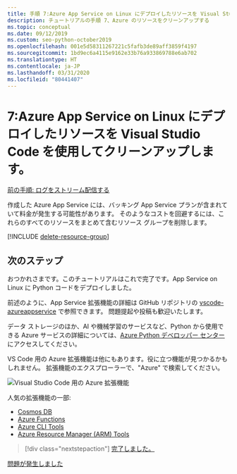 ```yaml
---
title: 手順 7:Azure App Service on Linux にデプロイしたリソースを Visual Studio Code を使用してクリーンアップします。
description: チュートリアルの手順 7、Azure のリソースをクリーンアップする
ms.topic: conceptual
ms.date: 09/12/2019
ms.custom: seo-python-october2019
ms.openlocfilehash: 001e5d58311267221c5fafb3de89aff3859f4197
ms.sourcegitcommit: 1bd9ec6a4115e9162e33b76a933869788e6ab702
ms.translationtype: HT
ms.contentlocale: ja-JP
ms.lasthandoff: 03/31/2020
ms.locfileid: "80441407"
---
```

# <a name="7-clean-up-resources-after-deploying-to-azure-app-service-on-linux-from-visual-studio-code"></a>7:Azure App Service on Linux にデプロイしたリソースを Visual Studio Code を使用してクリーンアップします。

[前の手順: ログをストリーム配信する](tutorial-deploy-app-service-on-linux-06.md)

作成した Azure App Service には、バッキング App Service プランが含まれていて料金が発生する可能性があります。 そのようなコストを回避するには、これらのすべてのリソースをまとめて含むリソース グループを削除します。

[!INCLUDE [delete-resource-group](includes/delete-resource-group.md)]

## <a name="next-steps"></a>次のステップ

おつかれさまです。このチュートリアルはこれで完了です。App Service on Linux に Python コードをデプロイしました。

前述のように、App Service 拡張機能の詳細は GitHub リポジトリの [vscode-azureappservice](https://github.com/Microsoft/vscode-azureappservice) で参照できます。 問題提起や投稿も歓迎いたします。

データ ストレージのほか、AI や機械学習のサービスなど、Python から使用できる Azure サービスの詳細については、[Azure Python デベロッパー センター](https://docs.microsoft.com/python/azure/?view=azure-python)にアクセスしてください。

VS Code 用の Azure 拡張機能は他にもあります。役に立つ機能が見つかるかもしれません。 拡張機能のエクスプローラーで、"Azure" で検索してください。

![Visual Studio Code 用の Azure 拡張機能](media/deploy-containers/azure-extensions-for-visual-studio-code.png)

人気の拡張機能の一部:

- [Cosmos DB](https://marketplace.visualstudio.com/items?itemName=ms-azuretools.vscode-cosmosdb)
- [Azure Functions](https://marketplace.visualstudio.com/items?itemName=ms-azuretools.vscode-azurefunctions)
- [Azure CLI Tools](https://marketplace.visualstudio.com/items?itemName=ms-vscode.azurecli)
- [Azure Resource Manager (ARM) Tools](https://marketplace.visualstudio.com/items?itemName=msazurermtools.azurerm-vscode-tools)

> [!div class="nextstepaction"]
> [完了しました。](https://docs.microsoft.com/python/azure/?view=azure-python) 

[問題が発生しました](https://www.research.net/r/PWZWZ52?tutorial=vscode-appservice-python&step=07-clean-up-resources)

